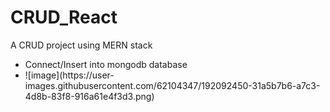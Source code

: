 # CRUD_React
A CRUD project using MERN stack

<ul>
<li>Connect/Insert into mongodb database </li>
<li>![image](https://user-images.githubusercontent.com/62104347/192092450-31a5b7b6-a7c3-4d8b-83f8-916a61e4f3d3.png)</li>
</ul>

